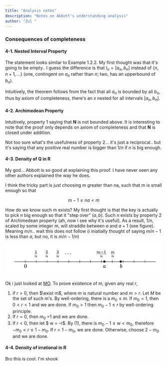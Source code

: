 ```yaml
---
title: "Analysis notes"
description: "Notes on Abbott's understanding analysis"
author: "Zul "
---
```


### Consequences of completeness

#### 4-1. Nested Interval Property

The statement looks similar to Example 1.2.2. My first thought was that it's going to be empty.. I guess the difference is that $I_n = [a_n,b_n]$ instead of $\{n,n+1,...\}$ (one, contingent on $a_n$ rather than $n$; two, has an upperbound of $b_n$).

Intuitively, the theorem follows from the fact that all $a_n$ is bounded by all $b_n$, thus by axiom of completeness, there's an $x$ nested for all intervals $[a_n,b_n]$.

#### 4-2. Archimedean Property

Intuitively, property 1 saying that  $\mathbf{N}$ is not bounded above. It is interesting to note that the proof only depends on axiom of completeness and that $\mathbf{N}$ is closed under addition.

Not too sure what's the usefulness of property 2... it's just a reciprocal.. but it's saying that any positive real number is bigger than $1/n$ if $n$ is big enough.

#### 4-3. Density of Q in R

My god... Abbott is so good at explaining this proof. I have never seen any other authors explained the way he does.

I think the tricky part is just choosing m greater than na, such that m is small enough so that 

$$
m-1 \leq na <m
$$

How do we know such m exists? My first thought is that the key is actually to pick $n$ big enough so that it "step over" $(a,b)$. Such $n$ exists by property 2 of Archimedean property (ah, now i see why it's useful). As a result, $1/n$, scaled by some integer $m$, will straddle between $a$ and $a+1$ (see figure). Meaning $m/n$.. wait this does not follow (i iniatially thought of saying $m/n -1$ is less than $a$, but no, it is $m/n - 1/n$)

![](./images/4_3_qdense.png)

Ok i just looked at [MO](https://math.stackexchange.com/questions/103839/proof-that-mathbbq-is-dense-in-mathbbr). To prove existence of $m$, given any real $r$,

1. if $r>0$, then $\exist m$, where $m$ is natural number and $m>r$. Let $M$ be the set of such m's. By well-ordering, there is a $m_0 \leq m$. If $m_0=1$, then $0<r<1$ and we are done. If $m_0>1$ then $m_0-1 \leq r$ by well-ordering principle.
2. If $r=0$, then $m_0$ =1 and we are done.
3. If $r <0$, then let $ w = -r$. By (1), there is $m_0-1 \leq w <m_0$, therefore $-m_0<r \leq 1-m_0$. If $r < 1-m_0$, we are done. Otherwise, choose $2 - m_0$ and we are done.

#### 4-4. Density of irrational in R

Bro this is cool. I'm shook
